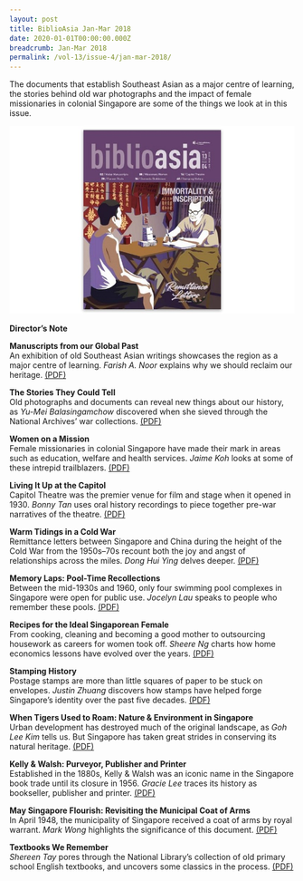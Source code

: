 ```yaml
---
layout: post
title: BiblioAsia Jan-Mar 2018
date: 2020-01-01T00:00:00.000Z
breadcrumb: Jan-Mar 2018
permalink: /vol-13/issue-4/jan-mar-2018/
---
```

The documents that establish Southeast Asian as a major centre of learning, the stories behind old war photographs and the impact of female missionaries in colonial Singapore are some of the things we look at in this issue.

<img src="/images/Vol-13-issue-4/vol13_iss4.JPG">  

**Director’s Note**

**Manuscripts from our Global Past** <br>
An exhibition of old Southeast Asian writings showcases the region as a major centre of learning. *Farish A. Noor* explains why we should reclaim our heritage. [(PDF)](/files/pdf/vol-13/v13-issue4_Manuscripts.pdf)

**The Stories They Could Tell** <br>
Old photographs and documents can reveal new things about our history, as *Yu-Mei Balasingamchow* discovered when she sieved through the National Archives’ war collections. [(PDF)](/files/pdf/vol-13/v13-issue4_Stories.pdf)

**Women on a Mission** <br>
Female missionaries in colonial Singapore have made their mark in areas such as education, welfare and health services. *Jaime Koh* looks at some of these intrepid trailblazers. 
[(PDF)](/files/pdf/vol-13/v13-issue4_Women.pdf)

**Living It Up at the Capitol** <br>
Capitol Theatre was the premier venue for film and stage when it opened in 1930. *Bonny Tan* uses oral history recordings to piece together pre-war narratives of the theatre. 
[(PDF)](/files/pdf/vol-13/v13-issue4_Capitol.pdf)

**Warm Tidings in a Cold War** <br>
Remittance letters between Singapore and China during the height of the Cold War from the 1950s–70s recount both the joy and angst of relationships across the miles. *Dong Hui Ying* delves deeper. [(PDF)](/files/pdf/vol-13/v13-issue4_Tidings.pdf)

**Memory Laps: Pool-Time Recollections** <br>
Between the mid-1930s and 1960, only four swimming pool complexes in Singapore were open for public use. *Jocelyn Lau* speaks to people who remember these pools. [(PDF)](/files/pdf/vol-13/v13-issue4_Memory.pdf)

**Recipes for the Ideal Singaporean Female** <br>
From cooking, cleaning and becoming a good mother to outsourcing housework as careers for women took off. *Sheere Ng* charts how home economics lessons have evolved over the years. [(PDF)](/files/pdf/vol-13/v13-issue4_Recipes.pdf)

**Stamping History** <br>
Postage stamps are more than little squares of paper to be stuck on envelopes. *Justin Zhuang* discovers how stamps have helped forge Singapore’s identity over the past five decades. [(PDF)](/files/pdf/vol-13/v13-issue4_Stamping.pdf)

**When Tigers Used to Roam: Nature & Environment in Singapore** <br>
Urban development has destroyed much of the original landscape, as *Goh Lee Kim* tells us. But Singapore has taken great strides in conserving its natural heritage. [(PDF)](/files/pdf/vol-13/v13-issue4_Tigers.pdf)

**Kelly & Walsh: Purveyor, Publisher and Printer** <br>
Established in the 1880s, Kelly & Walsh was an iconic name in the Singapore book trade until its closure in 1956. *Gracie Lee* traces its history as bookseller, publisher and printer. 
[(PDF)](/files/pdf/vol-13/v13-issue4_Kelly.pdf)

**May Singapore Flourish: Revisiting the Municipal Coat of Arms** <br>
In April 1948, the municipality of Singapore received a coat of arms by royal warrant. *Mark Wong* highlights the significance of this document. [(PDF)](/files/pdf/vol-13/v13-issue4_Flourish.pdf)

**Textbooks We Remember** <br>
*Shereen Tay* pores through the National Library’s collection of old primary school English textbooks, and uncovers some classics in the process. [(PDF)](/files/pdf/vol-13/v13-issue4_Textbooks.pdf)